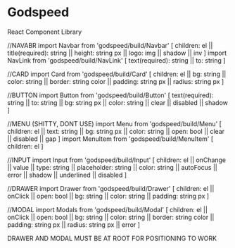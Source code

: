 # Godspeed

React Component Library

//NAVABR
import Navbar from 'godspeed/build/Navbar'
[ children: el || title(required): string || height: string px || logo: img || shadow || inv ]
import NavLink from 'godspeed/build/NavLink'
[ text(required): string || to: string ]

//CARD
import Card from 'godspeed/build/Card'
[ children: el || bg: string || color: string || border: string color || padding: string px || radius: string px ]

//BUTTON
import Button from 'godspeed/build/Button'
[ text(required): string || to: string || bg: string px || color: string || clear || disabled || shadow ]

//MENU (SHITTY, DONT USE)
import Menu from 'godspeed/build/Menu'
[ children: el || text: string || bg: string px || color: string || open: bool || clear || disabled || gap ]
import MenuItem from 'godspeed/build/MenuItem'
[ children: el ]

//INPUT
import Input from 'godspeed/build/Input'
[ children: el || onChange || value || type: string || placeholder: string || color: string || autoFocus || error || shadow || underlined || disabled ]

//DRAWER
import Drawer from 'godspeed/build/Drawer'
[ children: el || onClick || open: bool || bg: string || color: string || padding: string px ]

//MODAL
import Modals from 'godspeed/build/Modal'
[ children: el || onClick || open: bool || bg: string || color: string || border: string color || padding: string px || radius: string px || error ]

DRAWER AND MODAL MUST BE AT ROOT FOR POSITIONING TO WORK